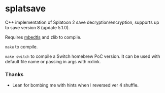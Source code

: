 # splatsave
C++ implementation of Splatoon 2 save decryption/encryption, supports up to save version 8 (update 5.1.0).

Requires [mbedtls](https://github.com/ARMmbed/mbedtls) and zlib to compile.

`make` to compile.

`make switch` to compile a Switch homebrew PoC version. It can be used with default file name or passing in args with nxlink.

### Thanks
- Lean for bombing me with hints when I reversed ver 4 shuffle.
